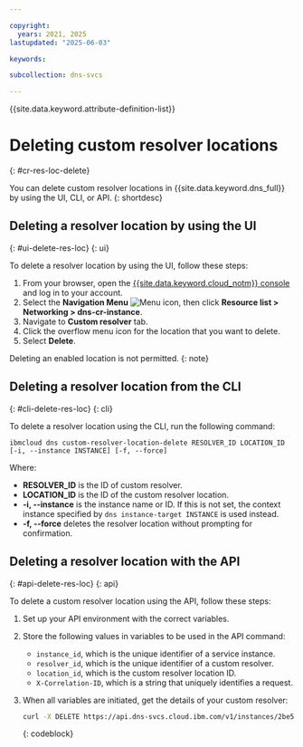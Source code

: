 ```yaml
---

copyright:
  years: 2021, 2025
lastupdated: "2025-06-03"

keywords:

subcollection: dns-svcs

---
```


{{site.data.keyword.attribute-definition-list}}

# Deleting custom resolver locations
{: #cr-res-loc-delete}

You can delete custom resolver locations in {{site.data.keyword.dns_full}} by using the UI, CLI, or API.
{: shortdesc}

## Deleting a resolver location by using the UI
{: #ui-delete-res-loc}
{: ui}

To delete a resolver location by using the UI, follow these steps:

1. From your browser, open the [{{site.data.keyword.cloud_notm}} console](/login) and log in to your account.
1. Select the **Navigation Menu** ![Menu icon](../icons/icon_hamburger.svg), then click **Resource list > Networking > dns-cr-instance**.
1. Navigate to **Custom resolver** tab.
1. Click the overflow menu icon for the location that you want to delete.
1. Select **Delete**.

Deleting an enabled location is not permitted. {: note}

## Deleting a resolver location from the CLI
{: #cli-delete-res-loc}
{: cli}

To delete a resolver location using the CLI, run the following command:

`ibmcloud dns custom-resolver-location-delete RESOLVER_ID LOCATION_ID [-i, --instance INSTANCE] [-f, --force]`

Where:

- **RESOLVER_ID** is the ID of custom resolver.
- **LOCATION_ID** is the ID of the custom resolver location.
- **-i, --instance** is the instance name or ID. If this is not set, the context instance specified by `dns instance-target INSTANCE` is used instead.
- **-f, --force** deletes the resolver location without prompting for confirmation.

## Deleting a resolver location with the API
{: #api-delete-res-loc}
{: api}

To delete a custom resolver location using the API, follow these steps:

1. Set up your API environment with the correct variables.
1. Store the following values in variables to be used in the API command:
    * `instance_id`, which is the unique identifier of a service instance.
    * `resolver_id`, which is the unique identifier of a custom resolver.
    * `location_id`, which is the custom resolver location ID.
    * `X-Correlation-ID`, which is a string that uniquely identifies a request.
1. When all variables are initiated, get the details of your custom resolver:

    ```sh
    curl -X DELETE https://api.dns-svcs.cloud.ibm.com/v1/instances/2be5d4a7-78f0-4c62-a957-41dc15342777/custom_resolvers/ddbe7a53-7971-46dc-b021-420335c31562/locations/ bf6b4f83-bf0b-47c2-8bdf-e7fbd92db2c6 -H 'Authorization: Bearer xxxxxx'
    ```
    {: codeblock}
